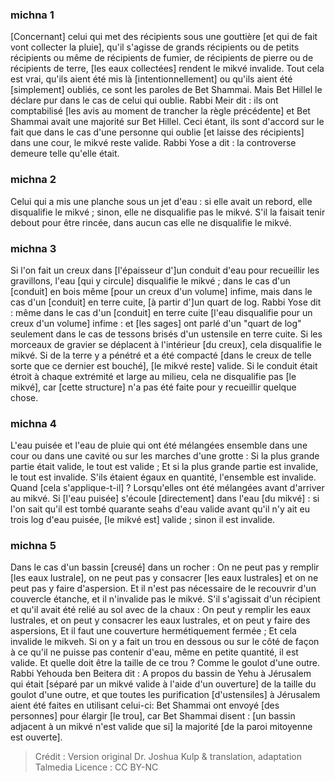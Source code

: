 
### michna 1
[Concernant] celui qui met des récipients sous une gouttière [et qui de fait vont collecter la pluie], qu'il s'agisse de grands récipients ou de petits récipients ou même de récipients de fumier, de récipients de pierre ou de récipients de terre, [les eaux collectées] rendent le mikvé invalide. Tout cela est vrai, qu'ils aient été mis là [intentionnellement] ou qu'ils aient été [simplement] oubliés, ce sont les paroles de Bet Shammai. Mais Bet Hillel le déclare pur dans le cas de celui qui oublie. Rabbi Meir dit : ils ont comptabilisé [les avis au moment de trancher la règle précédente] et Bet Shammai avait une majorité sur Bet Hillel. Ceci étant, ils sont d'accord sur le fait que dans le cas d'une personne qui oublie [et laisse des récipients] dans une cour, le mikvé reste valide. Rabbi Yose a dit : la controverse demeure telle qu'elle était.

### michna 2
Celui qui a mis une planche sous un jet d'eau : si elle avait un rebord, elle disqualifie le mikvé ; sinon, elle ne disqualifie pas le mikvé. S'il la faisait tenir debout pour être rincée, dans aucun cas elle ne disqualifie le mikvé.

### michna 3
Si l'on fait un creux dans [l'épaisseur d']un conduit d'eau pour recueillir les gravillons, l'eau [qui y circule] disqualifie le mikvé ; dans le cas d'un [conduit] en bois même [pour un creux d'un volume] infime, mais dans le cas d'un [conduit] en terre cuite,  [à partir d']un quart de log. Rabbi Yose dit : même dans le cas d'un [conduit] en terre cuite [l'eau disqualifie pour un creux d'un volume] infime : et [les sages] ont parlé d'un "quart de log" seulement dans le cas de tessons brisés d'un ustensile en terre cuite. Si les morceaux de gravier se déplacent à l'intérieur [du creux], cela disqualifie le mikvé. Si de la terre y a pénétré et a été compacté [dans le creux de telle sorte que ce dernier est bouché], [le mikvé reste] valide. Si le conduit était étroit à chaque extrémité et large au milieu, cela ne disqualifie pas [le mikvé], car [cette structure] n'a pas été faite pour y recueillir quelque chose.

### michna 4
L'eau puisée et l'eau de pluie qui ont été mélangées ensemble dans une cour ou dans une cavité ou sur les marches d'une grotte : Si la plus grande partie était valide, le tout est valide ; Et si la plus grande partie est invalide, le tout est invalide. S'ils étaient égaux en quantité, l'ensemble est invalide. Quand [cela s'applique-t-il] ?   Lorsqu'elles ont été mélangées avant d'arriver au mikvé. Si [l'eau puisée] s'écoule [directement]  dans l'eau [du mikvé] : si l'on sait qu'il est tombé quarante seahs d'eau valide avant qu'il n'y ait eu trois log d'eau puisée, [le mikvé est] valide ; sinon il est invalide.

### michna 5
Dans le cas d'un bassin [creusé] dans un rocher : On ne peut pas y remplir [les eaux lustrale], on ne peut pas y consacrer [les eaux lustrales] et on ne peut pas y faire d'aspersion. Et il n'est pas nécessaire de le recouvrir d'un couvercle étanche, et il n'invalide pas le mikvé. S'il s'agissait d'un récipient et qu'il avait été relié au sol avec de la chaux : On peut y remplir les eaux lustrales, et on peut y consacrer les eaux lustrales, et on peut y faire des aspersions, Et il faut une couverture hermétiquement fermée ; Et cela invalide le mikveh. Si on y a fait un trou en dessous ou sur le côté de façon à ce qu'il ne puisse pas contenir d'eau, même en petite quantité, il est valide. Et quelle doit être la taille de ce trou ? Comme le goulot d'une outre. Rabbi Yehouda ben Beitera dit : A propos du bassin de Yehu à Jérusalem qui était [séparé par un mikvé valide à l'aide d'un ouverture] de la taille du goulot d'une outre, et que toutes les purification [d'ustensiles] à Jérusalem aient été faites en utilisant celui-ci: Bet Shammai ont envoyé [des personnes] pour élargir [le trou], car Bet Shammai disent : [un bassin adjacent à un  mikvé n'est valide que si] la majorité [de la paroi mitoyenne est ouverte].

>Crédit : Version original Dr. Joshua Kulp & translation, adaptation Talmedia
>Licence : CC BY-NC